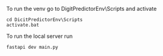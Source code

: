 To run the venv go to DigitPredictorEnv\Scripts and activate

```
cd DicitPredictorEnv\Scripts
activate.bat
```

To run the local server run 

```
fastapi dev main.py
```
